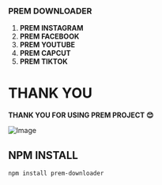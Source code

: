 ### **PREM DOWNLOADER**

1. **PREM INSTAGRAM**
2. **PREM FACEBOOK**
3. **PREM YOUTUBE**
4. **PREM CAPCUT**
5. **PREM TIKTOK**

# THANK YOU

**THANK YOU FOR USING PREM PROJECT 😊**

![Image](https://i.imgur.com/rZxmABp.png)

## NPM INSTALL
```bash
npm install prem-downloader
